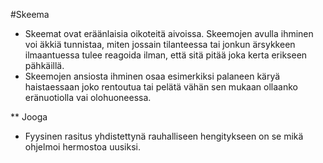 #Skeema

- Skeemat ovat eräänlaisia oikoteitä aivoissa. Skeemojen avulla ihminen voi äkkiä tunnistaa, miten jossain tilanteessa tai jonkun ärsykkeen ilmaantuessa tulee reagoida ilman, että sitä pitää joka kerta erikseen pähkäillä.
- Skeemojen ansiosta ihminen osaa esimerkiksi palaneen käryä haistaessaan joko rentoutua tai pelätä vähän sen mukaan ollaanko eränuotiolla vai olohuoneessa.

** Jooga
- Fyysinen rasitus yhdistettynä rauhalliseen hengitykseen on se mikä ohjelmoi hermostoa uusiksi.
